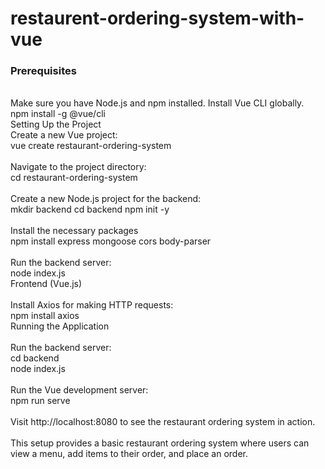 # restaurent-ordering-system-with-vue
### Prerequisites 
<br>
Make sure you have Node.js and npm installed. Install Vue CLI globally. 
<br> npm install -g @vue/cli 
<br>
Setting Up the Project 
<br>
Create a new Vue project: <br>
vue create restaurant-ordering-system <br> <br>
Navigate to the project directory: <br>
cd restaurant-ordering-system <br> <br>
Create a new Node.js project for the backend: <br>
mkdir backend 
cd backend
npm init -y <br> <br>
Install the necessary packages <br>
npm install express mongoose cors body-parser <br> <br>
Run the backend server: <br>
node index.js <br>
Frontend (Vue.js)  <br> <br>
Install Axios for making HTTP requests: <br>
npm install axios <br>
Running the Application <br> <br>
Run the backend server: <br>
cd backend <br>
node index.js <br> <br>
Run the Vue development server: <br>
npm run serve <br> <br>
Visit http://localhost:8080 to see the restaurant ordering system in action.
<br> <br>
This setup provides a basic restaurant ordering system where users can view a menu, add items to their order, and place an order. <br>
